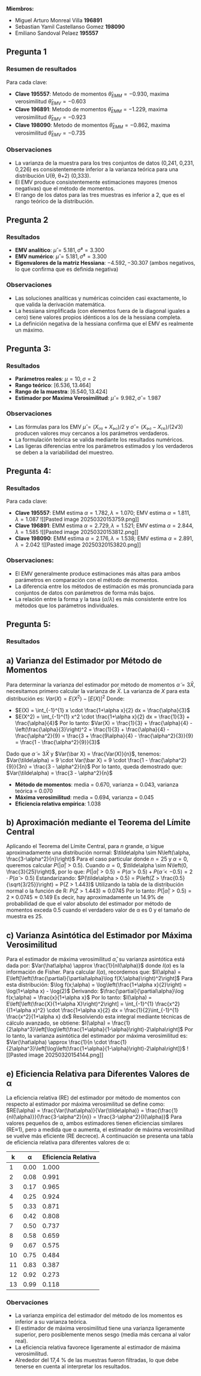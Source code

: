 **Miembros:**
* Miguel Arturo Monreal Villa **196891**
* Sebastian Yamil Castellanso Gomez **198090**
* Emiliano Sandoval Pelaez **195557**
## Pregunta 1 

### Resumen de resultados
Para cada clave:
- **Clave 195557**: Metodo de momentos $θ̂_{EMM} = -0.930$, maxima verosimilitud $θ̂_{EMV} = -0.603$
- **Clave 196891**: Metodo de momentos $θ̂_{EMM} = -1.229$, maxima verosimilitud $θ̂_{EMV} = -0.923$
- **Clave 198090**: Metodo de momentos $θ̂_{EMM} = -0.862$, maxima verosimilitud $θ̂_{EMV} = -0.735$

### Observaciones
- La varianza de la muestra para los tres conjuntos de datos (0,241, 0,231, 0,226) es consistentemente inferior a la varianza teórica para una distribución U(θ, θ+2) (0,333).
- El EMV produce consistentemente estimaciones mayores (menos negativas) que el método de momentos.
- El rango de los datos para las tres muestras es inferior a 2, que es el rango teórico de la distribución.

## Pregunta 2

### Resultados
- **EMV analítico**: $μ̂ = 5.181, σ̂² = 3.300$
- **EMV numérico**: $μ̂ = 5.181, σ̂² = 3.300$
- **Eigenvalores de la matriz Hessiana**: $-4.592, -30.307$ (ambos negativos, lo que confirma que es definida negativa)

### Observaciones
- Las soluciones analíticas y numéricas coinciden casi exactamente, lo que valida la derivación matemática.
- La hessiana simplificada (con elementos fuera de la diagonal iguales a cero) tiene valores propios idénticos a los de la hessiana completa.
- La definición negativa de la hessiana confirma que el EMV es realmente un máximo.

## Pregunta 3:

### Resultados
- **Parámetros reales**: $μ = 10, σ = 2$
- **Rango teórico**: $[6.536, 13.464]$
- **Rango de la muestra**: $[6.540, 13.424]$
- **Estimador por Maxima Verosimilitud**: $μ̂ = 9.982, σ̂ = 1.987$

### Observaciones
- Las fórmulas para los EMV $μ̂ = (X₍₁₎+X₍ₙ₎)/2$ y $σ̂ = (X₍ₙ₎-X₍₁₎)/(2√3)$ producen valores muy cercanos a los parámetros verdaderos.
- La formulación teórica se valida mediante los resultados numéricos.
- Las ligeras diferencias entre los parámetros estimados y los verdaderos se deben a la variabilidad del muestreo.

## Pregunta 4:

### Resultados
Para cada clave:
- **Clave 195557**: EMM estima $α = 1.782, λ = 1.070$; EMV estima $α = 1.811, λ = 1.087$
![[Pasted image 20250320153759.png]]
- **Clave 196891**: EMM estima $α = 2.729, λ = 1.521$; EMV estima $α = 2.844, λ = 1.585$
![[Pasted image 20250320153812.png]]
- **Clave 198090**: EMM estima $α = 2.176, λ = 1.538$; EMV estima $α = 2.891, λ = 2.042$
![[Pasted image 20250320153820.png]]
### Observaciones:
- El EMV generalmente produce estimaciones más altas para ambos parámetros en comparación con el método de momentos.
- La diferencia entre los métodos de estimación es más pronunciada para conjuntos de datos con parámetros de forma más bajos.
- La relación entre la forma y la tasa $(α/λ)$ es más consistente entre los métodos que los parámetros individuales.

## Pregunta 5:

### Resultados
## a) Varianza del Estimador por Método de Momentos
Para determinar la varianza del estimador por método de momentos $\tilde\alpha=3\bar X$, necesitamos primero calcular la varianza de $\bar X$. La varianza de $X$ para esta distribución es:
$Var(X) = E(X^2) - [E(X)]^2$
Donde:
- $E(X) = \int_{-1}^{1} x \cdot \frac{1+\alpha x}{2} dx = \frac{\alpha}{3}$
- $E(X^2) = \int_{-1}^{1} x^2 \cdot \frac{1+\alpha x}{2} dx = \frac{1}{3} + \frac{\alpha}{4}$
Por lo tanto:
$Var(X) = \frac{1}{3} + \frac{\alpha}{4} - \left(\frac{\alpha}{3}\right)^2 = \frac{1}{3} + \frac{\alpha}{4} - \frac{\alpha^2}{9} = \frac{3 + \frac{9\alpha}{4} - \frac{\alpha^2}{3}}{9} = \frac{1 - \frac{\alpha^2}{9}}{3}$

Dado que $\tilde\alpha = 3\bar X$ y $Var(\bar X) = \frac{Var(X)}{n}$, tenemos: $Var(\tilde\alpha) = 9 \cdot Var(\bar X) = 9 \cdot \frac{1 - \frac{\alpha^2}{9}}{3n} = \frac{3 - \alpha^2}{n}$
Por lo tanto, queda demostrado que:
$Var(\tilde\alpha) = \frac{3 - \alpha^2}{n}$
- **Método de momentos**: media = 0.670, varianza = 0.043, varianza teórica = 0.070
- **Máxima verosimilitud**: media = 0.694, varianza = 0.045
- **Eficiencia relativa empírica**: 1.038
## b) Aproximación mediante el Teorema del Límite Central
Aplicando el Teorema del Límite Central, para $n$ grande, $\tilde\alpha$ sigue aproximadamente una distribución normal: $\tilde\alpha \sim N\left(\alpha, \frac{3-\alpha^2}{n}\right)$
Para el caso particular donde $n=25$ y $\alpha=0$, queremos calcular $P(|\tilde\alpha|>0.5)$.
Cuando $\alpha=0$, $\tilde\alpha \sim N\left(0, \frac{3}{25}\right)$, por lo que:
$P(|\tilde\alpha|>0.5) = P(\tilde\alpha > 0.5) + P(\tilde\alpha < -0.5) = 2 \cdot P(\tilde\alpha > 0.5)$
Estandarizando:
$P(\tilde\alpha > 0.5) = P\left(Z > \frac{0.5}{\sqrt{3/25}}\right) = P(Z > 1.443)$
Utilizando la tabla de la distribución normal o la función de R:
$P(Z > 1.443) \approx 0.0745$
Por lo tanto:
$P(|\tilde\alpha|>0.5) = 2 \times 0.0745 \approx 0.149$
Es decir, hay aproximadamente un 14.9% de probabilidad de que el valor absoluto del estimador por método de momentos exceda 0.5 cuando el verdadero valor de α es 0 y el tamaño de muestra es 25.
## c) Varianza Asintótica del Estimador por Máxima Verosimilitud
Para el estimador de máxima verosimilitud $\hat\alpha$, su varianza asintótica está dada por:
$Var(\hat\alpha) \approx \frac{1}{nI(\alpha)}$
donde $I(\alpha)$ es la información de Fisher.
Para calcular $I(\alpha)$, recordemos que:
$I(\alpha) = E\left[\left(\frac{\partial}{\partial\alpha}\log f(X;\alpha)\right)^2\right]$
Para esta distribución:
$\log f(x;\alpha) = \log\left(\frac{1+\alpha x}{2}\right) = \log(1+\alpha x) - \log(2)$
Derivando:
$\frac{\partial}{\partial\alpha}\log f(x;\alpha) = \frac{x}{1+\alpha x}$
Por lo tanto:
$I(\alpha) = E\left[\left(\frac{X}{1+\alpha X}\right)^2\right] = \int_{-1}^{1} \frac{x^2}{(1+\alpha x)^2} \cdot \frac{1+\alpha x}{2} dx = \frac{1}{2}\int_{-1}^{1} \frac{x^2}{1+\alpha x} dx$
Resolviendo esta integral mediante técnicas de cálculo avanzado, se obtiene:
$I(\alpha) = \frac{1}{2\alpha^3}\left[\log\left(\frac{1+\alpha}{1-\alpha}\right)-2\alpha\right]$
Por lo tanto, la varianza asintótica del estimador por máxima verosimilitud es:
$Var(\hat\alpha) \approx \frac{1}{n \cdot \frac{1}{2\alpha^3}\left[\log\left(\frac{1+\alpha}{1-\alpha}\right)-2\alpha\right]}$
![[Pasted image 20250320154144.png]]
## e) Eficiencia Relativa para Diferentes Valores de α
La eficiencia relativa (RE) del estimador por método de momentos con respecto al estimador por máxima verosimilitud se define como:
$RE(\alpha) = \frac{Var(\hat\alpha)}{Var(\tilde\alpha)} = \frac{\frac{1}{nI(\alpha)}}{\frac{3-\alpha^2}{n}} = \frac{3-\alpha^2}{I(\alpha)}$
Para valores pequeños de α, ambos estimadores tienen eficiencias similares (RE≈1), pero a medida que α aumenta, el estimador de máxima verosimilitud se vuelve más eficiente (RE decrece).
A continuación se presenta una tabla de eficiencia relativa para diferentes valores de α:

|k|α|Eficiencia Relativa|
|---|---|---|
|1|0.00|1.000|
|2|0.08|0.991|
|3|0.17|0.965|
|4|0.25|0.924|
|5|0.33|0.871|
|6|0.42|0.808|
|7|0.50|0.737|
|8|0.58|0.659|
|9|0.67|0.575|
|10|0.75|0.484|
|11|0.83|0.387|
|12|0.92|0.273|
|13|0.99|0.118|
### Obervaciones
- La varianza empírica del estimador del método de los momentos es inferior a su varianza teórica.
- El estimador de máxima verosimilitud tiene una varianza ligeramente superior, pero posiblemente menos sesgo (media más cercana al valor real).
- La eficiencia relativa favorece ligeramente al estimador de máxima verosimilitud.
- Alrededor del 17,4 % de las muestras fueron filtradas, lo que debe tenerse en cuenta al interpretar los resultados.